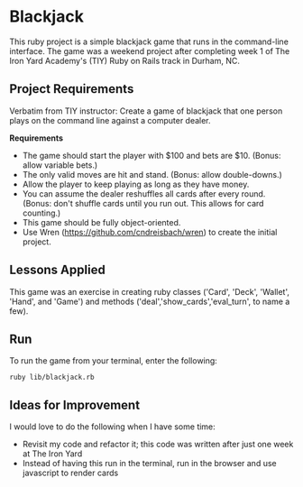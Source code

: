 # Blackjack

This ruby project is a simple blackjack game that runs in the command-line interface.  The game was a weekend project after completing week 1 of The Iron Yard Academy's (TIY) Ruby on Rails track in Durham, NC.

## Project Requirements

Verbatim from TIY instructor: Create a game of blackjack that one person plays on the command line against a computer dealer.

**Requirements**
* The game should start the player with $100 and bets are $10. (Bonus: allow variable bets.)
* The only valid moves are hit and stand. (Bonus: allow double-downs.)
* Allow the player to keep playing as long as they have money.
* You can assume the dealer reshuffles all cards after every round. (Bonus: don't shuffle cards until you run out. This allows for card counting.)
* This game should be fully object-oriented.
* Use Wren (https://github.com/cndreisbach/wren) to create the initial project.

## Lessons Applied

This game was an exercise in creating ruby classes ('Card', 'Deck', 'Wallet', 'Hand', and 'Game') and methods ('deal','show_cards','eval_turn', to name a few).

## Run

To run the game from your terminal, enter the following:

```
ruby lib/blackjack.rb
```

## Ideas for Improvement

I would love to do the following when I have some time:

* Revisit my code and refactor it; this code was written after just one week at The Iron Yard
* Instead of having this run in the terminal, run in the browser and use javascript to render cards
